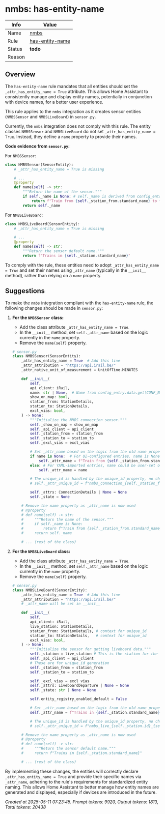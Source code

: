 # nmbs: has-entity-name

| Info   | Value                                                                    |
|--------|--------------------------------------------------------------------------|
| Name   | [nmbs](https://www.home-assistant.io/integrations/nmbs/) |
| Rule   | [has-entity-name](https://developers.home-assistant.io/docs/core/integration-quality-scale/rules/has-entity-name)                                                     |
| Status | **todo**                                                                 |
| Reason |                                                                          |

## Overview

The `has-entity-name` rule mandates that all entities should set the `_attr_has_entity_name = True` attribute. This allows Home Assistant to consistently manage and display entity names, potentially in conjunction with device names, for a better user experience.

This rule applies to the `nmbs` integration as it creates sensor entities (`NMBSSensor` and `NMBSLiveBoard`) in `sensor.py`.

Currently, the `nmbs` integration does not comply with this rule.
The entity classes `NMBSSensor` and `NMBSLiveBoard` do not set `_attr_has_entity_name = True`. Instead, they define a `name` property to provide their names.

**Code evidence from `sensor.py`:**

For `NMBSSensor`:
```python
class NMBSSensor(SensorEntity):
    # _attr_has_entity_name = True is missing

    # ...
    @property
    def name(self) -> str:
        """Return the name of the sensor."""
        if self._name is None: # self._name is derived from config_entry or YAML
            return f"Train from {self._station_from.standard_name} to {self._station_to.standard_name}"
        return self._name
```

For `NMBSLiveBoard`:
```python
class NMBSLiveBoard(SensorEntity):
    # _attr_has_entity_name = True is missing

    # ...
    @property
    def name(self) -> str:
        """Return the sensor default name."""
        return f"Trains in {self._station.standard_name}"
```

To comply with the rule, these entities need to adopt `_attr_has_entity_name = True` and set their names using `_attr_name` (typically in the `__init__` method), rather than relying on a `name` property.

## Suggestions

To make the `nmbs` integration compliant with the `has-entity-name` rule, the following changes should be made in `sensor.py`:

1.  **For the `NMBSSensor` class:**
    *   Add the class attribute `_attr_has_entity_name = True`.
    *   In the `__init__` method, set `self._attr_name` based on the logic currently in the `name` property.
    *   Remove the `name(self)` property.

    ```python
    # sensor.py
    class NMBSSensor(SensorEntity):
        _attr_has_entity_name = True  # Add this line
        _attr_attribution = "https://api.irail.be/"
        _attr_native_unit_of_measurement = UnitOfTime.MINUTES

        def __init__(
            self,
            api_client: iRail,
            name: str | None,  # Name from config_entry.data.get(CONF_NAME, None) or YAML
            show_on_map: bool,
            station_from: StationDetails,
            station_to: StationDetails,
            excl_vias: bool,
        ) -> None:
            """Initialize the NMBS connection sensor."""
            self._show_on_map = show_on_map
            self._api_client = api_client
            self._station_from = station_from
            self._station_to = station_to
            self._excl_vias = excl_vias

            # Set _attr_name based on the logic from the old name property
            if name is None:  # For UI-configured entries, name is None
                self._attr_name = f"Train from {self._station_from.standard_name} to {self._station_to.standard_name}"
            else: # For YAML-imported entries, name could be user-set or default "NMBS"
                self._attr_name = name

            # The unique_id is handled by the unique_id property, no changes needed here for it.
            # self._attr_unique_id = f"nmbs_connection_{self._station_from.id}_{self._station_to.id}{'_excl_vias' if self._excl_vias else ''}"

            self._attrs: ConnectionDetails | None = None
            self._state = None

        # Remove the name property as _attr_name is now used
        # @property
        # def name(self) -> str:
        #     """Return the name of the sensor."""
        #     if self._name is None:
        #         return f"Train from {self._station_from.standard_name} to {self._station_to.standard_name}"
        #     return self._name

        # ... (rest of the class)
    ```

2.  **For the `NMBSLiveBoard` class:**
    *   Add the class attribute `_attr_has_entity_name = True`.
    *   In the `__init__` method, set `self._attr_name` based on the logic currently in the `name` property.
    *   Remove the `name(self)` property.

    ```python
    # sensor.py
    class NMBSLiveBoard(SensorEntity):
        _attr_has_entity_name = True  # Add this line
        _attr_attribution = "https://api.irail.be/"
        # _attr_name will be set in __init__

        def __init__(
            self,
            api_client: iRail,
            live_station: StationDetails,
            station_from: StationDetails, # context for unique_id
            station_to: StationDetails,   # context for unique_id
            excl_vias: bool,
        ) -> None:
            """Initialize the sensor for getting liveboard data."""
            self._station = live_station # This is the station for the liveboard
            self._api_client = api_client
            # These are for unique_id generation
            self._station_from = station_from
            self._station_to = station_to

            self._excl_vias = excl_vias
            self._attrs: LiveboardDeparture | None = None
            self._state: str | None = None

            self.entity_registry_enabled_default = False

            # Set _attr_name based on the logic from the old name property
            self._attr_name = f"Trains in {self._station.standard_name}"

            # The unique_id is handled by the unique_id property, no changes needed here for it.
            # self._attr_unique_id = f"nmbs_live_{self._station.id}_{self._station_from.id}_{self._station_to.id}{'_excl_vias' if self._excl_vias else ''}"

        # Remove the name property as _attr_name is now used
        # @property
        # def name(self) -> str:
        #     """Return the sensor default name."""
        #     return f"Trains in {self._station.standard_name}"

        # ... (rest of the class)
    ```

By implementing these changes, the entities will correctly declare `_attr_has_entity_name = True` and provide their specific names via `_attr_name`, adhering to the rule's requirements for standardized entity naming. This allows Home Assistant to better manage how entity names are generated and displayed, especially if devices are introduced in the future.

_Created at 2025-05-11 07:23:45. Prompt tokens: 9920, Output tokens: 1813, Total tokens: 20438_
